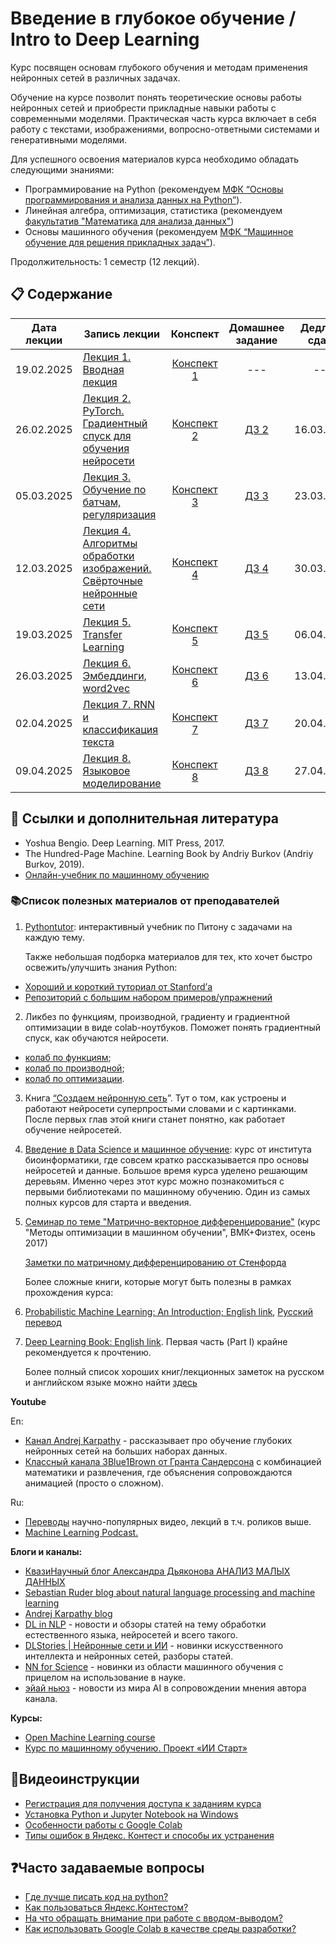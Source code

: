 # Введение в глубокое обучение / Intro to Deep Learning

Курс посвящен основам глубокого обучения и методам применения нейронных сетей в различных задачах.

Обучение на курсе позволит понять теоретические основы работы нейронных сетей и приобрести прикладные навыки работы с современными моделями. Практическая часть курса включает в себя работу с текстами, изображениями, вопросно-ответными системами и генеративными моделями.

Для успешного освоения материалов курса необходимо обладать следующими знаниями:

* Программирование на Python (рекомендуем [МФК “Основы программирования и анализа данных на Python”](https://teach-in.ru/course/python-programming-and-data-analysis-basics-2024)).
* Линейная алгебра, оптимизация, статистика (рекомендуем [факультатив "Математика для анализа данных"](https://teach-in.ru/course/mathematics-for-data-analysis-artamonov))
* Основы машинного обучения (рекомендуем [МФК “Машинное обучение для решения прикладных задач”](https://teach-in.ru/course/introduction-to-dl-2024)).

Продолжительность: 1 семестр (12 лекций).

## 📋 Содержание

Дата лекции | Запись лекции | Конспект | Домашнее задание | Дедлайн сдачи 
|:----:|----|:----:|:----:|:----:|
|19.02.2025| [Лекция 1. Вводная лекция](https://rutube.ru/video/a07c58b61f3b5dcf27dc698bc364d9c4/) | [Конспект 1](https://colab.research.google.com/drive/13EtO2k1pc-LRNEpiyc4QlukZSANOKiRC?usp=sharing) |---|---|
|26.02.2025| [Лекция 2. PyTorch. Градиентный спуск для обучения нейросети](https://rutube.ru/video/private/cbc0116ec44f94e3efcdd23b2ee1c258/?p=HsyAuj4jHDrYZ7Z4zudJfg) | [Конспект 2](https://colab.research.google.com/drive/1T7ETpxt9tWJV2-Z5lZp5P0hGzwkYDUPT) | [ДЗ 2](https://contest.yandex.ru/contest/75544/problems/)| 16.03.2025|
|05.03.2025| [Лекция 3. Обучение по батчам, регуляризация](https://rutube.ru/video/private/a9071d18d77e198c071bf6031e4e6ebc/?p=L_h_PCvqnv2M4rbzQy16tg) | [Конспект 3](https://colab.research.google.com/drive/1Xx7vfWttf6FabC7OVZOhg63F3CW3RdkI) | [ДЗ 3](https://contest.yandex.ru/contest/75806/problems/)| 23.03.2025|
|12.03.2025| [Лекция 4. Алгоритмы обработки изображений. Свёрточные нейронные сети ](https://rutube.ru/video/884e8a653307355fca037d1e0a1ef34e/?r=wd) | [Конспект 4](https://colab.research.google.com/drive/1d6q8tlWPGfM5wwDpLxYdAP5mI98WZpKF?usp=sharing) | [ДЗ 4](https://contest.yandex.ru/contest/75889/problems/)| 30.03.2025|
|19.03.2025| [Лекция 5.  Transfer Learning](https://rutube.ru/video/e2d30a4839e7ea39ba9f680dc9f4dc30/?r=wd) | [Конспект 5](https://colab.research.google.com/drive/1ku0Hk9Ti1JpEwMS537doEmRKFIIVtvZD?usp=sharing) | [ДЗ 5](https://contest.yandex.ru/contest/76271/problems/)| 06.04.2025|
|26.03.2025| [Лекция 6. Эмбеддинги, word2vec](https://rutube.ru/video/217e3e1fa2f52b674fa48708f737a7fb/?r=wd) | [Конспект 6](https://drive.google.com/file/d/160u2lVYTMPDPEFpa4ZfYa52YAx9d6xjb/view?usp=sharing) | [ДЗ 6](https://contest.yandex.ru/contest/76569/problems/)| 13.04.2025|
|02.04.2025| [Лекция 7. RNN и классификация текста](https://rutube.ru/video/61159f0d7a9a851f045b34025e84a1cd/?r=wd) | [Конспект 7](https://colab.research.google.com/drive/1lpmcAd46ytFA30Pn_X3KNxUJ-hl1eU_7) | [ДЗ 7](https://contest.yandex.ru/contest/76871/problems/)| 20.04.2025|
|09.04.2025| [Лекция 8. Языковое моделирование](https://rutube.ru/video/bbe9ef92f0bb8db7232d9a778f4c41fe/) | [Конспект 8](https://colab.research.google.com/drive/15aVdpWAOx_XncukjdvQfQ7JTLX3vtJlE) | [ДЗ 8](https://contest.yandex.ru/contest/77173/problems/)| 27.04.2025|

## 📝 Ссылки и дополнительная литература

* Yoshua Bengio. Deep Learning. MIT Press, 2017.
* The Hundred-Page Machine. Learning Book by Andriy Burkov (Andriy Burkov, 2019).
* [Онлайн-учебник по машинному обучению](https://academy.yandex.ru/dataschool/book)

### 📚Список полезных материалов от преподавателей

1. [Pythontutor](https://pythontutor.ru/): интерактивный учебник по Питону с задачами на каждую тему.

   Также небольшая подборка материалов для тех, кто хочет быстро освежить/улучшить знания Python:

* [Хороший и короткий туториал от Stanford’а](http://cs231n.github.io/python-numpy-tutorial/)
* [Репозиторий с большим набором примеров/упражнений](https://gitlab.erc.monash.edu.au/andrease/Python4Maths/tree/master)

2. Ликбез по функциям, производной, градиенту и градиентной оптимизации в виде colab-ноутбуков. Поможет понять градиентный спуск, как обучаются нейросети. 
* [колаб по функциям](https://colab.research.google.com/drive/1Qc18v4byGmYFqUaJbmMEwRq5MSpmZmuh?usp=sharing);
* [колаб по производной](https://colab.research.google.com/drive/1Etz36ELaIoqOoDR_gbLVn3HsMfxtbK2Q?usp=sharing);
* [колаб по оптимизации](https://colab.research.google.com/drive/1I73AiHtN0XvXCgCMj1oLKZTNw4CRDdTL?usp=sharing).

3. Книга [“Создаем нейронную сеть](https://vk.com/doc44301783_578949209?hash=GF6d6zgN2oXiFi8S66dzZg7eCV3cTi5SZykZoQMTxwD)”. Тут о том, как устроены и работают нейросети суперпростыми словами и с картинками. После первых глав этой книги станет понятно, как работает обучение нейросетей.

4. [Введение в Data Science и машинное обучение](https://stepik.org/course/4852/info): курс от института биоинформатики, где совсем кратко рассказывается про основы нейросетей и данные. Большое время курса уделено решающим деревьям. Именно через этот курс можно познакомиться с первыми библиотеками по машинному обучению. Один из самых полных курсов для старта и введения.

5. [Семинар по теме "Матрично-векторное дифференцирование"](http://www.machinelearning.ru/wiki/images/5/50/MOMO17_Seminar2.pdf) (курс "Методы оптимизации в машинном обучении", ВМК+Физтех, осень 2017)
   
   [Заметки по матричному дифференцированию от Стенфорда](http://cs231n.stanford.edu/vecDerivs.pdf)

   Более сложные книги, которые могут быть полезны в рамках прохождения курса:
1. [Probabilistic Machine Learning: An Introduction; English link](https://probml.github.io/pml-book/book1.html), [Русский перевод](https://dmkpress.com/catalog/computer/data/978-5-93700-119-1/)
2. [Deep Learning Book: English link](https://www.deeplearningbook.org/). Первая часть (Part I) крайне рекомендуется к прочтению.

   Более полный список хороших книг/лекционных заметок на русском и английском языке можно найти [здесь](https://github.com/girafe-ai/ml-course/blob/master/extra_materials.md)


**Youtube**

En:
* [Канал Andrej Karpathy](https://www.youtube.com/@AndrejKarpathy) - рассказывает про обучение глубоких нейронных сетей на больших наборах данных.
* [Классный канала 3Blue1Brown от Гранта Сандерсона](https://youtube.com/c/3blue1brown) с комбинацией математики и развлечения, где объяснения сопровождаются анимацией (просто о сложном).

Ru:
* [Переводы](https://www.youtube.com/@VertDiderScience) научно-популярных видео, лекций в т.ч. роликов выше.
* [Machine Learning Podcast.](https://www.youtube.com/@machinelearningpodcast9502)

**Блоги и каналы:**

* [КвазиНаучный блог Александра Дьяконова АНАЛИЗ МАЛЫХ ДАННЫХ](https://dyakonov.org/ag/)
* [Sebastian Ruder blog about natural language processing and machine learning](https://ruder.io)
* [Andrej Karpathy blog](http://karpathy.github.io)
* [DL in NLP](https://t.me/dlinnlp) - новости и обзоры статей на тему обработки естественного языка, нейросетей и всего такого.
* [DLStories | Нейронные сети и ИИ](https://t.me/dl_stories) - новинки искусственного интеллекта и нейронных сетей, разборы статей.
* [NN for Science](https://t.me/nn_for_science) - новинки из области машинного обучения с прицелом на использование в науке.
* [эйай ньюз](https://t.me/ai_newz) - новости из мира AI в сопровождении мнения автора канала.

**Курсы:**

* [Open Machine Learning course](https://github.com/girafe-ai/ml-course)
* [Курс по машинному обучению. Проект «ИИ Старт»](https://stepik.org/course/125587/promo)

## 🎥Видеоинструкции

* [Регистрация для получения доступа к заданиям курса](https://youtu.be/R1_Xzr3Eyso )
* [Установка Python и Jupyter Notebook на Windows](https://youtu.be/fVu3OjCfVps)
* [Особенности работы с Google Colab ](https://youtu.be/Fbdisx6XUzw)
* [Типы ошибок в Яндекс. Контест и способы их устранения ](https://youtu.be/y3nRM1Wd_3M)

## ❓Часто задаваемые вопросы

* [Где лучше писать код на python?](https://github.com/MSUcourses/Data-Analysis-with-Python/blob/main/Python/instructions/IDE-review.md)
* [Как пользоваться Яндекс.Контестом?](https://github.com/MSUcourses/Data-Analysis-with-Python/blob/main/Python/instructions/yandex_contest.md)
* [На что обращать внимание при работе с вводом-выводом?](https://github.com/MSUcourses/Data-Analysis-with-Python/blob/main/Python/instructions/input-output.md)
* [Как использовать Google Colab в качестве среды разработки?](https://github.com/MSUcourses/Data-Analysis-with-Python/blob/main/Python/instructions/GoogleColab.md)
